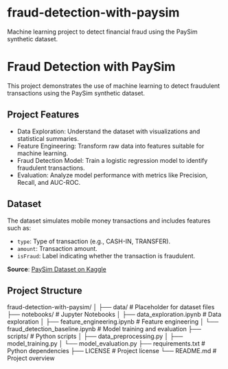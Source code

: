 # fraud-detection-with-paysim
Machine learning project to detect financial fraud using the PaySim synthetic dataset.
# Fraud Detection with PaySim

This project demonstrates the use of machine learning to detect fraudulent transactions using the PaySim synthetic dataset.

## Project Features
- Data Exploration: Understand the dataset with visualizations and statistical summaries.
- Feature Engineering: Transform raw data into features suitable for machine learning.
- Fraud Detection Model: Train a logistic regression model to identify fraudulent transactions.
- Evaluation: Analyze model performance with metrics like Precision, Recall, and AUC-ROC.

## Dataset
The dataset simulates mobile money transactions and includes features such as:
- `type`: Type of transaction (e.g., CASH-IN, TRANSFER).
- `amount`: Transaction amount.
- `isFraud`: Label indicating whether the transaction is fraudulent.

**Source**: [PaySim Dataset on Kaggle](https://www.kaggle.com/datasets/ealaxi/paysim1)

## Project Structure
fraud-detection-with-paysim/ │ ├── data/ # Placeholder for dataset files ├── notebooks/ # Jupyter Notebooks │ ├── data_exploration.ipynb # Data exploration │ ├── feature_engineering.ipynb # Feature engineering │ └── fraud_detection_baseline.ipynb # Model training and evaluation ├── scripts/ # Python scripts │ ├── data_preprocessing.py │ ├── model_training.py │ └── model_evaluation.py ├── requirements.txt # Python dependencies ├── LICENSE # Project license └── README.md # Project overview
